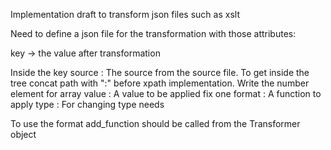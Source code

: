 Implementation draft to transform json files such as xslt

Need to define a json file for the transformation with those attributes:

key -> the value after transformation

Inside the key
   source : The source from the source file. To get inside the tree concat path with ":" before xpath implementation. Write the number element for array
   value : A value to be applied fix one
   format : A function to apply
   type : For changing type needs

To use the format add_function should be called from the Transformer object

